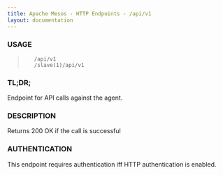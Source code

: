 ```yaml
---
title: Apache Mesos - HTTP Endpoints - /api/v1
layout: documentation
---
```

<!--- This is an automatically generated file. DO NOT EDIT! --->

### USAGE ###
>        /api/v1
>        /slave(1)/api/v1

### TL;DR; ###
Endpoint for API calls against the agent.

### DESCRIPTION ###
Returns 200 OK if the call is successful


### AUTHENTICATION ###
This endpoint requires authentication iff HTTP authentication is
enabled.
